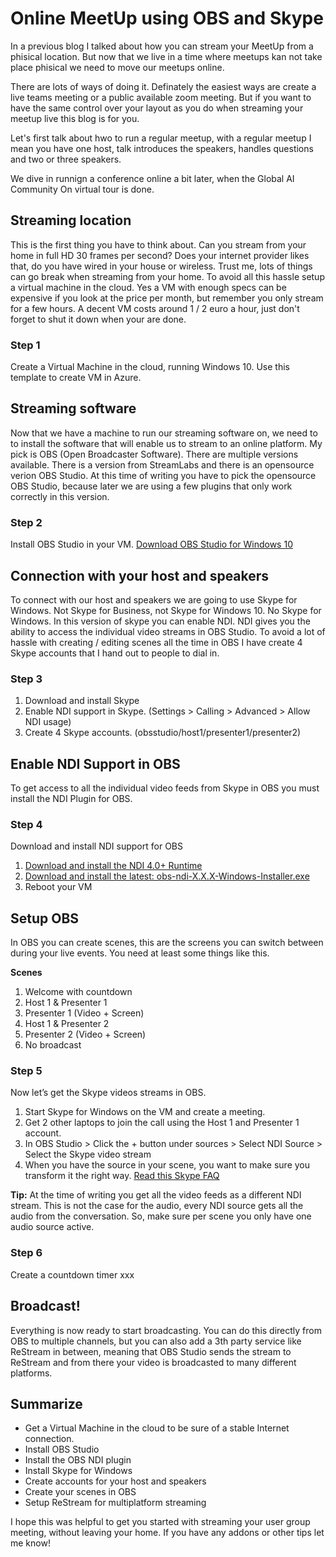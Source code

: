 # Online MeetUp using OBS and Skype

In a previous blog I talked about how you can stream your MeetUp from a phisical location. But now that we live in a time where meetups kan not take place phisical we need to move our meetups online. 

There are lots of ways of doing it. Definately the easiest ways are create a live teams meeting or a public available zoom meeting. But if you want to have the same control over your layout as you do when streaming your meetup live this blog is for you.

Let's first talk about hwo to run a regular meetup, with a regular meetup I mean you have one host, talk introduces the speakers, handles questions and two or three speakers. 

We dive in runnign a conference online a bit later, when the Global AI Community On virtual tour is done.

## Streaming location
This is the first thing you have to think about. Can you stream from your home in full HD 30 frames per second? Does your internet provider likes that, do you have wired in your house or wireless. Trust me, lots of things can go break when streaming from your home. To avoid all this hassle setup a virtual machine in the cloud. Yes a VM with enough specs can be expensive if you look at the price per month, but remember you only stream for a few hours. A decent VM costs around 1 / 2 euro a hour, just don't forget to shut it down when your are done.

### Step 1
Create a Virtual Machine in the cloud, running Windows 10. 
Use this template to create VM in Azure.

## Streaming software
Now that we have a machine to run our streaming software on, we need to to install the software that will enable us to stream to an online platform. My pick is OBS (Open Broadcaster Software). There are multiple versions available. There is a version from StreamLabs and there is an opensource verion OBS Studio. At this time of writing you have to pick the opensource OBS Studio, because later we are using a few plugins that only work correctly in this version.

### Step 2
Install OBS Studio in your VM.
[Download OBS Studio for Windows 10](https://obsproject.com/download)

## Connection with your host and speakers
To connect with our host and speakers we are going to use Skype for Windows. Not Skype for Business, not Skype for Windows 10. No Skype for Windows. In this version of skype you can enable NDI. NDI gives you the ability to access the individual video streams in OBS Studio. To avoid a lot of hassle with creating / editing scenes all the time in OBS I have create 4 Skype accounts that I hand out to people to dial in.

### Step 3
1. Download and install Skype
2. Enable NDI support in Skype. (Settings > Calling > Advanced > Allow NDI usage)
3. Create 4 Skype accounts. (obsstudio/host1/presenter1/presenter2)

## Enable NDI Support in OBS
To get access to all the individual video feeds from Skype in OBS you must install the NDI Plugin for OBS.

### Step 4
Download and install NDI support for OBS
1. [Download and install the NDI 4.0+ Runtime ](http://new.tk/NDIRedistV4) 
2. [Download and install the latest: obs-ndi-X.X.X-Windows-Installer.exe](https://github.com/Palakis/obs-ndi/releases)
3. Reboot your VM

## Setup OBS
In OBS you can create scenes, this are the screens you can switch between during your live events. You need at least some things like this.

**Scenes**
1. Welcome with countdown
2. Host 1 & Presenter 1
3. Presenter 1 (Video + Screen)
4. Host 1 & Presenter 2
5. Presenter 2 (Video + Screen)
6. No broadcast 

### Step 5
Now let’s get the Skype videos streams in OBS.

1. Start Skype for Windows on the VM and create a meeting.
2. Get 2 other laptops to join the call using the Host 1 and Presenter 1 account.
3. In OBS Studio > Click the + button under sources > Select NDI Source > Select the Skype video stream
4. When you have the source in your scene, you want to make sure you transform it the right way. [Read this Skype FAQ](https://support.skype.com/en/faq/FA34853/what-is-skype-for-content-creators)

**Tip:**
At the time of writing you get all the video feeds as a different NDI stream. This is not the case for the audio, every NDI source gets all the audio from the conversation. So, make sure per scene you only have one audio source active.

### Step 6
Create a countdown timer
xxx

## Broadcast!
Everything is now ready to start broadcasting. You can do this directly from OBS to multiple channels, but you can also add a 3th party service like ReStream in between, meaning that OBS Studio sends the stream to ReStream and from there your video is broadcasted to many different platforms. 

## Summarize
- Get a Virtual Machine in the cloud to be sure of a stable Internet connection.
- Install OBS Studio
- Install the OBS NDI plugin
- Install Skype for Windows
- Create accounts for your host and speakers
- Create your scenes in OBS
- Setup ReStream for multiplatform streaming

I hope this was helpful to get you started with streaming your user group meeting, without leaving your home. If you have any addons or other tips let me know!
